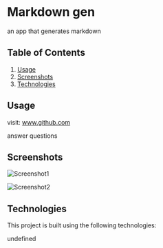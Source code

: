 # Markdown gen

an app that generates markdown   

## Table of Contents

1. [Usage](#usage)
2. [Screenshots](#screenshots)
3. [Technologies](#technologies)

## Usage

visit: www.github.com

answer questions

## Screenshots

![Screenshot1](./assets/ss1)

![Screenshot2](./assets/ss1)

## Technologies

This project is built using the following technologies:

undefined

